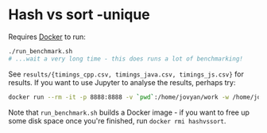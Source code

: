 # Hash vs sort -unique

Requires [Docker](https://docs.docker.com/install/) to run:

```sh
./run_benchmark.sh
# ...wait a very long time - this does runs a lot of benchmarking!
```

See `results/{timings_cpp.csv, timings_java.csv, timings_js.csv}` for results. If you want to use Jupyter to analyse the results, perhaps try:

```sh
docker run --rm -it -p 8888:8888 -v `pwd`:/home/jovyan/work -w /home/jovyan/work jupyter/scipy-notebook
```

Note that `run_benchmark.sh` builds a Docker image - if you want to free up some disk space once you're finished, run `docker rmi hashvssort`.
